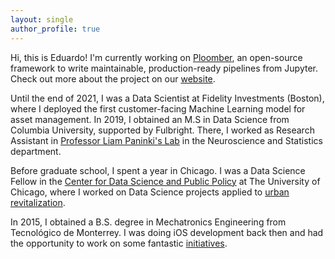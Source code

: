 ```yaml
---
layout: single
author_profile: true
---
```


Hi, this is Eduardo! I'm currently working on [Ploomber](https://github.com/ploomber/ploomber), an open-source framework to write maintainable, production-ready pipelines from Jupyter. Check out more about the project on our [website](https://ploomber.io/).

Until the end of 2021, I was a Data Scientist at Fidelity Investments (Boston), where I deployed the first customer-facing Machine Learning model for asset management. In 2019, I obtained an M.S in Data Science from Columbia University, supported by Fulbright. There, I worked as Research Assistant in [Professor Liam Paninki's Lab](http://grossmancenter.columbia.edu/) in the Neuroscience and Statistics department.

Before graduate school, I spent a year in Chicago. I was a Data Science Fellow in the [Center for Data Science and Public Policy](http://dsapp.org/) at The University of Chicago, where I worked on Data Science projects applied to [urban revitalization](http://dssg.uchicago.edu/2015/08/13/infonavit-abandonment.html).

In 2015, I obtained a B.S. degree in Mechatronics Engineering from Tecnológico de Monterrey. I was doing iOS development back then and had the opportunity to work on some fantastic [initiatives](http://techcrunch.com/2013/04/14/bringing-down-the-mexican-mafia-how-mexican-hackers-stopped-a-93-million-fraud/).